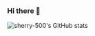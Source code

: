 ### Hi there 👋

<!--
**sherry-500/sherry-500** is a ✨ _special_ ✨ repository because its `README.md` (this file) appears on your GitHub profile.

Here are some ideas to get you started:

- 🔭 I’m currently working on ...
- 🌱 I’m currently learning ...
- 👯 I’m looking to collaborate on ...
- 🤔 I’m looking for help with ...
- 💬 Ask me about ...
- 📫 How to reach me: apriln070@gmail.com
- 😄 Pronouns: ...
- ⚡ Fun fact: ...
-->
![sherry-500's GitHub stats](https://github-readme-stats.vercel.app/api?username=sherry-500)
